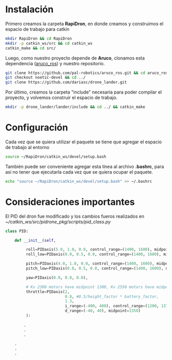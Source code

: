 # Instalación
Primero creamos la carpeta **RapiDron**, en donde creamos y construimos el espacio de trabajo para catkin

```bash
mkdir RapiDron && cd RapiDron
mkdir -p catkin_ws/src && cd catkin_ws 
catkin_make && cd src/
```
Luego, como nuestro proyecto depende de **Aruco**, clonamos esta dependencia ([aruco_ros](https://github.com/pal-robotics/aruco_ros)) y nuestro repositorio.

```bash
git clone https://github.com/pal-robotics/aruco_ros.git && cd aruco_ros
git checkout noetic-devel && cd ../
git clone https://github.com/dariasc/drone_lander.git
```
Por último, creamos la carpeta "include" necesaria para poder compilar el proyecto, y volvemos construir el espacio de trabajo.

```bash
mkdir -p drone_lander/lander/include && cd ../ && catkin_make
```

# Configuración
Cada vez que se quiera utilizar el paquete se tiene que agregar el espacio de trabajo al entorno

```bash
source ~/RapiDron/catkin_ws/devel/setup.bash
```

También puede ser conveniente agregar esta línea al archivo **.bashrc**, para así no tener que ejecutarla cada vez que se quiera ocupar el paquete. 

```bash
echo "source ~/RapiDron/catkin_ws/devel/setup.bash" >> ~/.bashrc
```

# Consideraciones importantes 

El PID del dron fue modificado y los cambios fueros realizados en *~/catkin_ws/src/pidrone_pkg/scripts/pid_class.py*

```python
class PID:

    def __init__(self,

         roll=PIDaxis(5.0, 1.0, 0.0, control_range=(1400, 1600), midpoint=1500, i_range=(-100, 100)),
         roll_low=PIDaxis(0.0, 0.5, 0.0, control_range=(1400, 1600), midpoint=1500, i_range=(-150, 150)),

         pitch=PIDaxis(4.0, 1.0, 0.0, control_range=(1400, 1600), midpoint=1500, i_range=(-100, 100)),
         pitch_low=PIDaxis(0.0, 0.5, 0.0, control_range=(1400, 1600), midpoint=1500, i_range=(-150, 150)),

         yaw=PIDaxis(0.0, 0.0, 0.0),

         # Kv 2300 motors have midpoint 1300, Kv 2550 motors have midpoint 1250
         throttle=PIDaxis(2,
                          0.8, #0.5/height_factor * battery_factor,
                          1.3,
                          i_range=(-400, 400), control_range=(1200, 1375),
                          d_range=(-40, 40), midpoint=1350)
         ):
        
        .
        .
        .

    .
    .
    .

```
